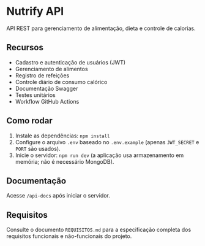 # Nutrify API

API REST para gerenciamento de alimentação, dieta e controle de calorias.

## Recursos
- Cadastro e autenticação de usuários (JWT)
- Gerenciamento de alimentos
- Registro de refeições
- Controle diário de consumo calórico
- Documentação Swagger
- Testes unitários
- Workflow GitHub Actions

## Como rodar
1. Instale as dependências: `npm install`
2. Configure o arquivo `.env` baseado no `.env.example` (apenas `JWT_SECRET` e `PORT` são usados).
3. Inicie o servidor: `npm run dev` (a aplicação usa armazenamento em memória; não é necessário MongoDB).

## Documentação
Acesse `/api-docs` após iniciar o servidor.

## Requisitos
Consulte o documento `REQUISITOS.md` para a especificação completa dos requisitos funcionais e não-funcionais do projeto.
